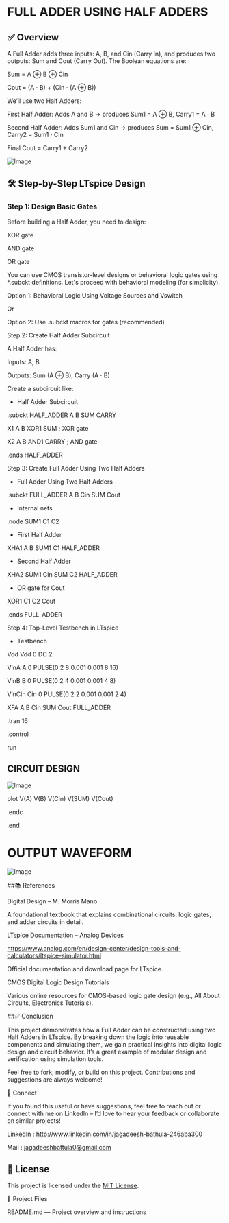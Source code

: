 # FULL ADDER USING HALF ADDERS

## ✅ Overview

A Full Adder adds three inputs: A, B, and Cin (Carry In), and produces two outputs: Sum and Cout (Carry Out). The Boolean equations are:

Sum = A ⊕ B ⊕ Cin

Cout = (A ⋅ B) + (Cin ⋅ (A ⊕ B))

We’ll use two Half Adders:

First Half Adder: Adds A and B → produces Sum1 = A ⊕ B, Carry1 = A ⋅ B

Second Half Adder: Adds Sum1 and Cin → produces Sum = Sum1 ⊕ Cin, Carry2 = Sum1 ⋅ Cin

Final Cout = Carry1 + Carry2

![Image](https://github.com/user-attachments/assets/1d188a89-e0b9-4cae-884a-437f8e7801a5)

## 🛠 Step-by-Step LTspice Design

### Step 1: Design Basic Gates

Before building a Half Adder, you need to design:

XOR gate

AND gate

OR gate

You can use CMOS transistor-level designs or behavioral logic gates using *.subckt definitions. Let's proceed with behavioral modeling (for simplicity).

Option 1: Behavioral Logic Using Voltage Sources and Vswitch

Or

Option 2: Use .subckt macros for gates (recommended)

Step 2: Create Half Adder Subcircuit

A Half Adder has:

Inputs: A, B

Outputs: Sum (A ⊕ B), Carry (A ⋅ B)

Create a subcircuit like:

* Half Adder Subcircuit
  
.subckt HALF_ADDER A B SUM CARRY

X1 A B XOR1 SUM  ; XOR gate

X2 A B AND1 CARRY ; AND gate

.ends HALF_ADDER

Step 3: Create Full Adder Using Two Half Adders

* Full Adder Using Two Half Adders
  
.subckt FULL_ADDER A B Cin SUM Cout

* Internal nets
  
.node SUM1 C1 C2

* First Half Adder
  
XHA1 A B SUM1 C1 HALF_ADDER

* Second Half Adder
  
XHA2 SUM1 Cin SUM C2 HALF_ADDER

* OR gate for Cout
  
XOR1 C1 C2 Cout

.ends FULL_ADDER

Step 4: Top-Level Testbench in LTspice

* Testbench
  
Vdd Vdd 0 DC 2

VinA A 0 PULSE(0 2 8 0.001 0.001 8 16)

VinB B 0 PULSE(0 2 4 0.001 0.001 4 8)

VinCin Cin 0 PULSE(0 2 2 0.001 0.001 2 4)

XFA A B Cin SUM Cout FULL_ADDER

.tran 16

.control

run

## CIRCUIT DESIGN

![Image](https://github.com/user-attachments/assets/a643585a-d78d-4a2e-bd42-6f41d7e49343)


plot V(A) V(B) V(Cin) V(SUM) V(Cout)

.endc

.end

# OUTPUT WAVEFORM

![Image](https://github.com/user-attachments/assets/5c0fc2fc-20e2-48f8-b895-3005b55c019e)


##📚 References

Digital Design – M. Morris Mano

A foundational textbook that explains combinational circuits, logic gates, and adder circuits in detail.

LTspice Documentation – Analog Devices

https://www.analog.com/en/design-center/design-tools-and-calculators/ltspice-simulator.html

Official documentation and download page for LTspice.

CMOS Digital Logic Design Tutorials

Various online resources for CMOS-based logic gate design (e.g., All About Circuits, Electronics Tutorials).

##✅ Conclusion

This project demonstrates how a Full Adder can be constructed using two Half Adders in LTspice. By breaking down the logic into reusable components and simulating them, we gain practical insights into digital logic design and circuit behavior. It’s a great example of modular design and verification using simulation tools.

Feel free to fork, modify, or build on this project. Contributions and suggestions are always welcome!

🔗 Connect

If you found this useful or have suggestions, feel free to reach out or connect with me on LinkedIn – I’d love to hear your feedback or collaborate on similar projects!

LinkedIn : http://www.linkedin.com/in/jagadeesh-bathula-246aba300

Mail : jagadeeshbattula0@gmail.com 

## 🪪 License

This project is licensed under the [MIT License](LICENSE).

📁 Project Files



README.md — Project overview and instructions







